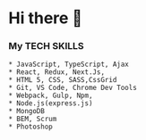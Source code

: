 # Hi there 👋

### My TECH SKILLS

    * JavaScript, TypeScript, Ajax
    * React, Redux, Next.Js,
    * HTML 5, CSS, SASS,CssGrid
    * Git, VS Code, Chrome Dev Tools
    * Webpack, Gulp, Npm,
    * Node.js(express.js)
    * MongoDB
    * BEM, Scrum
    * Photoshop

<!--
**osaulenkoUA/osaulenkoUA** is a ✨ _special_ ✨ repository because its `README.md` (this file) appears on your GitHub profile.

Here are some ideas to get you started:

- 🔭 I’m currently working on ...
- 🌱 I’m currently learning ...
- 👯 I’m looking to collaborate on ...
- 🤔 I’m looking for help with ...
- 💬 Ask me about ...
- 📫 How to reach me: ...
- 😄 Pronouns: ...
- ⚡ Fun fact: ...
-->

